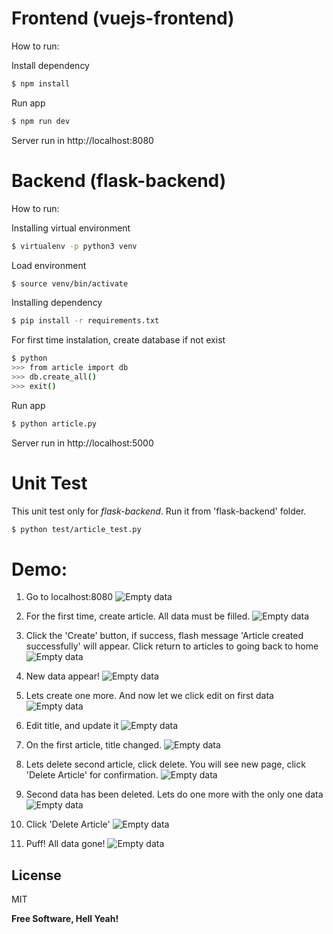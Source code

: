 # Frontend (vuejs-frontend)
How to run:

Install dependency
```sh
$ npm install
```
Run app
```sh
$ npm run dev
```
Server run in http://localhost:8080

# Backend (flask-backend)
How to run:

Installing virtual environment
```sh
$ virtualenv -p python3 venv
```
Load environment
```sh
$ source venv/bin/activate
```
Installing dependency
```sh
$ pip install -r requirements.txt
```
For first time instalation, create database if not exist
```sh
$ python
>>> from article import db
>>> db.create_all()
>>> exit()
```

Run app
```sh
$ python article.py
```
Server run in http://localhost:5000

# Unit Test
This unit test only for *flask-backend*. Run it from 'flask-backend' folder.
```sh
$ python test/article_test.py
```

# Demo:
1. Go to localhost:8080
![Empty data](https://raw.githubusercontent.com/ardinusawan/Flask-VueJS-CRUD-Sample/master/screenshot/screenshot1.png)

2. For the first time, create article. All data must be filled.
![Empty data](https://raw.githubusercontent.com/ardinusawan/Flask-VueJS-CRUD-Sample/master/screenshot/screenshot2.png)

3. Click the 'Create' button, if success, flash message 'Article created successfully' will appear. Click return to articles to going back to home
![Empty data](https://raw.githubusercontent.com/ardinusawan/Flask-VueJS-CRUD-Sample/master/screenshot/screenshot3.png)

4. New data appear!
![Empty data](https://raw.githubusercontent.com/ardinusawan/Flask-VueJS-CRUD-Sample/master/screenshot/screenshot4.png)

5. Lets create one more. And now let we click edit on first data
![Empty data](https://raw.githubusercontent.com/ardinusawan/Flask-VueJS-CRUD-Sample/master/screenshot/screenshot5.png)

6. Edit title, and update it
![Empty data](https://raw.githubusercontent.com/ardinusawan/Flask-VueJS-CRUD-Sample/master/screenshot/screenshot6.png)

7. On the first article, title changed.
![Empty data](https://raw.githubusercontent.com/ardinusawan/Flask-VueJS-CRUD-Sample/master/screenshot/screenshot7.png)

8. Lets delete second article, click delete. You will see new page, click 'Delete Article' for confirmation. 
![Empty data](https://raw.githubusercontent.com/ardinusawan/Flask-VueJS-CRUD-Sample/master/screenshot/screenshot8.png)

9. Second data has been deleted. Lets do one more with the only one data 
![Empty data](https://raw.githubusercontent.com/ardinusawan/Flask-VueJS-CRUD-Sample/master/screenshot/screenshot9.png)

10. Click 'Delete Article'
![Empty data](https://raw.githubusercontent.com/ardinusawan/Flask-VueJS-CRUD-Sample/master/screenshot/screenshot10.png)

11. Puff! All data gone!
![Empty data](https://raw.githubusercontent.com/ardinusawan/Flask-VueJS-CRUD-Sample/master/screenshot/screenshot11.png)

License
----

MIT

**Free Software, Hell Yeah!**


